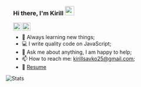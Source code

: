 ### Hi there, I'm Kirill <img src="https://media.giphy.com/media/hvRJCLFzcasrR4ia7z/giphy.gif" width="25px">

<a href="https://www.linkedin.com/in/kirill-savko/">
  <img align="left" alt="Kirill's LinkedIn" width="22px" src="https://raw.githubusercontent.com/peterthehan/peterthehan/master/assets/linkedin.svg" />
</a>

<a href="https://t.me/kirill_savko">
  <img align="left" alt="Kirill's Telegram" width="22px" src="https://www.flaticon.com/svg/static/icons/svg/2111/2111646.svg" />
</a>

<br>
<ul></ul>

- 🔭  Always learning new things;
- 💻  I write quality code on JavaScript;
- 💬  Ask me about anything, I am happy to help;
- 📫  How to reach me: <a href="mailto: kirillsavko25@gmail.com">kirillsavko25@gmail.com</a>;
- 📝  [Resume](https://drive.google.com/file/d/1naQZgj6qv1ZTb7woOt-LTBXZefLjEjTV/view?usp=sharing)

<div style="margin-bottom: 10px;"></div>

 <img align="left" alt="Stats" src="https://github-readme-stats.vercel.app/api?username=kirillsavko&show_icons=true&hide=stars&hide_border=true&count_private=true" style="margin-left: -20px;" />
